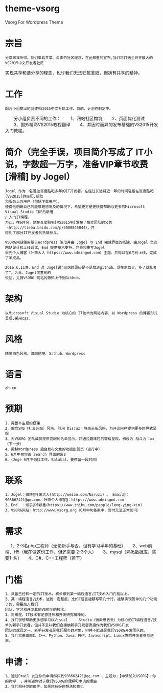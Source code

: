 # theme-vsorg
Vsorg For Wordpress Theme

# 宗旨
    分享即我所得，我们秉着共享、自由的社区理念，在此郑重的宣布,我们将打造全世界最大的VS2015中文开发者社区
  实现共享和谐分享的理念，也许我们无法归属革奴，但拥有共享的精神。
  
# 工作
    配合小组提出的创建VS2015中文社区工作，目前，计划在制定中。
　　分小组负责不同的工作：
　　1、网站社区构筑
　　2、页面优化测试
　　3、国外精彩VS2015教程翻译
　　4、并因时而异的发布基础的VS2015开发入门教程。

# 简介（完全手误，项目简介写成了 IT小说，字数超一万字，准备VIP章节收费[滑稽] by Jogel）
    Jogel 作为一名混迹百度贴吧多年的IT开发者，在经过长达将近一年的时间驻留在百度贴吧[VS2015]的经历,帮助
    和服务上万用户（包括下载用户）。
    使得他明确自己的能够理想所及的情况下，希望更方便更快捷帮助与更多的Microsoft Visual Studio IDE的新用
    户入门IT编程。
    为此，在6月份，他在百度贴吧[VS2015吧]发布了成立团队的公告（http://tieba.baidu.com/p/4580845844），并
    得到了部分IT开发者的热情参与。
    
    VSORG网站使用基于Wordpress 驱动并由 Jogel 与 End 完成界面的搭建，由Jogel 负责网站设计和上线调试、End 提供技术支持，完善和重写Jogel 
    早先个人博客（叶箫大人 https://www.admingod.com）主题，并得以在6月份上线，完成了半成品。
    
    2016.6.11晚，End 对 Jogel说“网站的源码是不是放进github。现在东西少。多了就乱套了”，为此，Jogel同意他的
    说法，支持VSORG 网站的源码上传到Github。
    
# 架构
    以Microsoft Visual Studio 为核心的 IT技术为网站内容，以 Wordpress 的博客形式呈现,采用css、
  

# 风格
    精简白色风格、偏向贴吧、Github、Wordpress
  
# 语言
    zh-cn
  
# 预期
    1、完善本主题的搭建
    2、偏向SNS（社交网站）风格，引用 Discuz！等级头衔风格，为评论用户提供更多的样式呈现
    3、为VSORG 团队成员提供亮眼的名单显示，并通过趣味性的等级呈现，初设为 战斗力：xx（下一步）
    4、搬移Wordpress 后台发布文章的功能到首页（进行中）
    5、6月中旬完善 Search 界面的设计
    6、（Joge 6月中旬找工作，Balabal，要停留一段时间）
  
# 联系
    1、Jogel：微博@叶箫大人(http://weibo.com/Naruzi) 、 Email@：908662421@qq.com、叶箫个人博客@：https://www.admingod.com
    2、End  ：知乎@冷颖鑫(https://www.zhihu.com/people/leng-ying-xin)
    3、VSORG网站：http://www.vsorg.org（6月中旬备案中，暂时无法正常访问）
  
# 需求
　  1、2-3名php工程师（无论新手与否，但有学习半年的基础）
　  2、web前端、H5（我在做这份工作，但还需要 2-3个人）
　  3、mysql（熟悉数据库，需要1-名）
　  4、C#、C++工程师（若干）
　
# 门槛
    1、具备已经有一定的IT技术，初步摸到某一编程语言/IT技术入门门槛以上。
    2、某一编程语言/技术，达到一定程度，比如C语言能够写带几十行，能够实现简单的几个功能了的，需要加入我们
    团队，学习和开发其他VS相关的技术。
    3、对编程、IT技术有足够狂热和开发研究精神的。
    4、我们很想帮助更多想学习以Visual     Studio（微索思丢丢）为核心的IT编程语言/技术的新手开发者，但并不意味我们会接纳新手开发者直接作为我们VSORG开发
    团队的成员之一。新手开发者是我们服务的对象，但并不能说是我们VSORG开发团队的。
    5、我们需要面向C、C++、Python、Java、PHP、Javascript、Linux等的开发者参与进来。
  
# 申请：
    1、通过Email 发送你的申请邮件到908662421@qq.com 、主题为：【申请加入VSORG】：你的称呼  ，并阐述你对于我们VSORG的理解和申请的理由
    2、我们期待你的邮件，如果你有好的想法和意见

  

